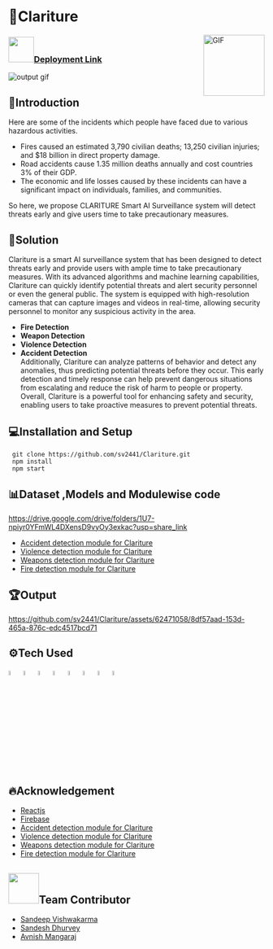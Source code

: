 # 🏁Clariture
<img align="right" alt="GIF" height="120px" src="https://media.giphy.com/media/du3J3cXyzhj75IOgvA/giphy.gif" />

### <img src="https://media.giphy.com/media/VgCDAzcKvsR6OM0uWg/giphy.gif" width="50">[Deployment Link](https://hack-a-thon-7-0-clariture-fe.vercel.app/)

![output gif](https://github.com/sv2441/Clariture/assets/62471058/10dbcdce-cca4-44a7-9bc8-226dc5feddd1)







## 📜Introduction

Here are some of the incidents which people have faced due to various hazardous activities.
- Fires caused an estimated 3,790 civilian deaths; 13,250 civilian injuries; and $18 billion in direct property damage.
- Road accidents cause 1.35 million deaths annually and cost countries 3% of their GDP.
- The economic and life losses caused by these incidents can have a significant impact on individuals, families, and communities.

So here, we propose CLARITURE Smart AI Surveillance system will detect threats early and give users time to take precautionary measures.

## 🎯Solution

Clariture is a smart AI surveillance system that has been designed to detect threats early and provide users with ample time to take precautionary measures. With its advanced algorithms and machine learning capabilities, Clariture can quickly identify potential threats and alert security personnel or even the general public. The system is equipped with high-resolution cameras that can capture images and videos in real-time, allowing security personnel to monitor any suspicious activity in the area.
- **Fire Detection**
- **Weapon Detection**
- **Violence Detection**
- **Accident Detection**<br>
Additionally, Clariture can analyze patterns of behavior and detect any anomalies, thus predicting potential threats before they occur. This early detection and timely response can help prevent dangerous situations from escalating and reduce the risk of harm to people or property. Overall, Clariture is a powerful tool for enhancing safety and security, enabling users to take proactive measures to prevent potential threats.

## 💻Installation and Setup

```
 git clone https://github.com/sv2441/Clariture.git
 npm install
 npm start

```
## 📊Dataset ,Models and Modulewise code
https://drive.google.com/drive/folders/1U7-npiyr0YFmWL4DXensD9vyOy3exkac?usp=share_link

- [Accident detection module for Clariture](https://github.com/sandeshdhurvey27/accident_detection)
- [Violence detection module for Clariture](https://github.com/Avnishm99/Violence-detection-module-for-Clariture)
- [Weapons detection module for Clariture](https://github.com/sandeshdhurvey27/Weapons-Detection-)
- [Fire detection module for Clariture](https://github.com/Avnishm99/Fire-detection-module-for-Clariture)


## 🏆Output


https://github.com/sv2441/Clariture/assets/62471058/8df57aad-153d-465a-876c-edc4517bcd71




## ⚙️Tech Used 
<p>
<code><img width="5%" src="https://upload.wikimedia.org/wikipedia/commons/thumb/a/a7/React-icon.svg/2300px-React-icon.svg.png"></code>
<code><img width="5%" src="https://w7.pngwing.com/pngs/166/342/png-transparent-flask-python-bottle-web-framework-web-application-flask-white-monochrome-shoe.png"></code>
<code><img width="5%" src="https://opencv.org/wp-content/uploads/2020/07/OpenCV_logo_no_text_.png"></code>
<code><img width="5%" src="https://upload.wikimedia.org/wikipedia/commons/thumb/2/2d/Tensorflow_logo.svg/1915px-Tensorflow_logo.svg.png"></code>
<code><img width="5%" src="https://keras.io/img/logo.png"></code>
<code><img width="5%" src="https://dka575ofm4ao0.cloudfront.net/pages-transactional_logos/retina/230271/ngrok-black-lrg.png"></code>
<code><img width="5%" src="https://www.pinpng.com/pngs/m/348-3488129_firebase-authentication-in-xamarin-firebase-authentication-logo-transparent.png"></code>
<code><img width="5%" src="https://www.mabl.com/hubfs/CICDBlog.png"></code>
</p>

## 🔥Acknowledgement
- [Reactjs](https://legacy.reactjs.org/docs/getting-started.html)
- [Firebase](https://firebase.google.com/docs)
- [Accident detection module for Clariture](https://github.com/sandeshdhurvey27/accident_detection)
- [Violence detection module for Clariture](https://github.com/Avnishm99/Violence-detection-module-for-Clariture)
- [Weapons detection module for Clariture](https://github.com/sandeshdhurvey27/Weapons-Detection-)
- [Fire detection module for Clariture](https://github.com/Avnishm99/Fire-detection-module-for-Clariture)

## <img src="https://media.giphy.com/media/LnQjpWaON8nhr21vNW/giphy.gif" width="60">Team Contributor
- [Sandeep Vishwakarma](https://github.com/sv2441)
- [Sandesh Dhurvey](https://github.com/sandeshdhurvey27) 
- [Avnish Mangaraj](https://github.com/Avnishm99)
